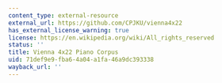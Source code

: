 ```yaml
---
content_type: external-resource
external_url: https://github.com/CPJKU/vienna4x22
has_external_license_warning: true
license: https://en.wikipedia.org/wiki/All_rights_reserved
status: ''
title: Vienna 4x22 Piano Corpus
uid: 71def9e9-fba6-4a04-a1fa-46a9dc393338
wayback_url: ''
---
```

